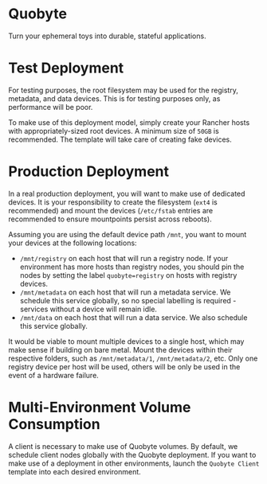 Quobyte
=======

Turn your ephemeral toys into durable, stateful applications.

# Test Deployment

For testing purposes, the root filesystem may be used for the registry, metadata, and data devices. This is for testing purposes only, as performance will be poor.

To make use of this deployment model, simply create your Rancher hosts with appropriately-sized root devices. A minimum size of `50GB` is recommended. The template will take care of creating fake devices.

# Production Deployment

In a real production deployment, you will want to make use of dedicated devices. It is your responsibility to create the filesystem (`ext4` is recommended) and mount the devices (`/etc/fstab` entries are recommended to ensure mountpoints persist across reboots).

Assuming you are using the default device path `/mnt`, you want to mount your devices at the following locations:

* `/mnt/registry` on each host that will run a registry node. If your environment has more hosts than registry nodes, you should pin the nodes by setting the label `quobyte=registry` on hosts with registry devices.
* `/mnt/metadata` on each host that will run a metadata service. We schedule this service globally, so no special labelling is required - services without a device will remain idle.
* `/mnt/data` on each host that will run a data service. We also schedule this service globally.

It would be viable to mount multiple devices to a single host, which may make sense if building on bare metal. Mount the devices within their respective folders, such as `/mnt/metadata/1`, `/mnt/metadata/2`, etc. Only one registry device per host will be used, others will be only be used in the event of a hardware failure.

# Multi-Environment Volume Consumption

A client is necessary to make use of Quobyte volumes. By default, we schedule client nodes globally with the Quobyte deployment. If you want to make use of a deployment in other environments, launch the `Quobyte Client` template into each desired environment.